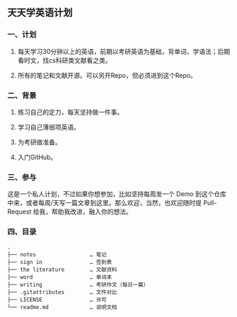 ## 天天学英语计划

### 一、计划

1. 每天学习30分钟以上的英语，前期以考研英语为基础，背单词，学语法；后期看时文，找cs科研类文献看之类。

2. 所有的笔记和文献开源。可以另开Repo，但必须进到这个Repo。

### 二、背景

1. 练习自己的定力，每天坚持做一件事。

2. 学习自己薄弱项英语。

3. 为考研做准备。

4. 入门GitHub。

### 三、参与

这是一个私人计划，不过如果你想参加，比如坚持每周发一个 Demo 到这个仓库中来，或者每周/天写一篇文章到这里。那么欢迎，当然，也欢迎随时提 Pull-Request 给我，帮助我改进，融入你的想法。
### 四、目录

```
.
├── notes                 … 笔记    
├── sign in               … 签到表 
├── the literature        … 文献资料 
├── word                  … 单词本  
├── writing               … 考研作文（每日一篇）
├── .gitattributes        … 文件对比
├── LICENSE               … 许可
└── readme.md             … 说明文档
```



